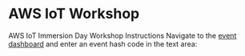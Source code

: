 # AWS IoT Workshop
AWS IoT Immersion Day Workshop Instructions
Navigate to the [event dashboard](https://dashboard.eventengine.run) and enter an event hash code in the text area:
